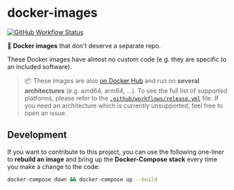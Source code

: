 # docker-images

[![GitHub Workflow Status](https://img.shields.io/github/actions/workflow/status/dmotte/docker-images/release.yml?branch=main&logo=github&style=flat-square)](https://github.com/dmotte/docker-images/actions)

:whale: **Docker images** that don't deserve a separate repo.

These Docker images have almost no custom code (e.g. they are specific to an included software).

> :package: These images are also [on Docker Hub](https://hub.docker.com/u/dmotte) and run on **several architectures** (e.g. amd64, arm64, ...). To see the full list of supported platforms, please refer to the [`.github/workflows/release.yml`](.github/workflows/release.yml) file. If you need an architecture which is currently unsupported, feel free to open an issue.

## Development

If you want to contribute to this project, you can use the following one-liner to **rebuild an image** and bring up the **Docker-Compose stack** every time you make a change to the code:

```bash
docker-compose down && docker-compose up --build
```
